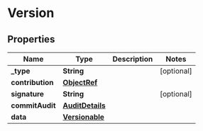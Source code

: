 # Version

## Properties
Name | Type | Description | Notes
------------ | ------------- | ------------- | -------------
**_type** | **String** |  |  [optional]
**contribution** | [**ObjectRef**](ObjectRef.md) |  | 
**signature** | **String** |  |  [optional]
**commitAudit** | [**AuditDetails**](AuditDetails.md) |  | 
**data** | [**Versionable**](Versionable.md) |  | 
